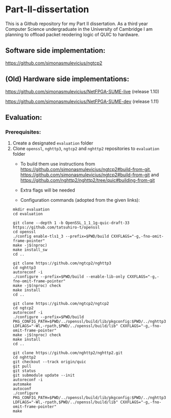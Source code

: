 # Part-II-dissertation
This is a Github repository for my Part II dissertation. As a third year Computer Science undergraduate in the University of Cambridge I am planning to offload packet reodering logic of QUIC to hardware.

## Software side implementation:

https://github.com/simonasmulevicius/ngtcp2

## (Old) Hardware side implementations:

https://github.com/simonasmulevicius/NetFPGA-SUME-live (release 1.10)

https://github.com/simonasmulevicius/NetFPGA-SUME-dev (release 1.11)

## Evaluation:
### Prerequisites:
1. Create a designated `evaluation` folder
2. Clone `openssl`, `nghttp3`, `ngtcp2` and `nghttp2` repositories to `evaluation` folder 
    - To build them use instructions from https://github.com/simonasmulevicius/ngtcp2#build-from-git, https://github.com/simonasmulevicius/ngtcp2#build-from-git and https://github.com/nghttp2/nghttp2/tree/quic#building-from-git

    - Extra flags will be needed 

    - Configuration commands (adopted from the given links):
    ```
    mkdir evaluation
    cd evaluation  

    git clone --depth 1 -b OpenSSL_1_1_1g-quic-draft-33 https://github.com/tatsuhiro-t/openssl
    cd openssl
    ./config enable-tls1_3 --prefix=$PWD/build CXXFLAGS="-g,-fno-omit-frame-pointer"
    make -j$(nproc)
    make install_sw
    cd ..  

    git clone https://github.com/ngtcp2/nghttp3
    cd nghttp3
    autoreconf -i
    ./configure --prefix=$PWD/build --enable-lib-only CXXFLAGS="-g,-fno-omit-frame-pointer"
    make -j$(nproc) check
    make install
    cd ..  
    
    git clone https://github.com/ngtcp2/ngtcp2
    cd ngtcp2
    autoreconf -i
    ./configure --prefix=$PWD/build PKG_CONFIG_PATH=$PWD/../openssl/build/lib/pkgconfig:$PWD/../nghttp3/build/lib/pkgconfig LDFLAGS="-Wl,-rpath,$PWD/../openssl/build/lib" CXXFLAGS="-g,-fno-omit-frame-pointer"
    make -j$(nproc) check
    make install
    cd ..  

    git clone https://github.com/nghttp2/nghttp2.git
    cd nghttp2
    git checkout --track origin/quic
    git pull
    git status
    git submodule update --init
    autoreconf -i
    automake
    autoconf
    ./configure PKG_CONFIG_PATH=$PWD/../openssl/build/lib/pkgconfig:$PWD/../nghttp3/build/lib/pkgconfig:$PWD/../ngtcp2/build/lib/pkgconfig LDFLAGS="-Wl,-rpath,$PWD/../openssl/build/lib" CXXFLAGS="-g,-fno-omit-frame-pointer"
    make
    ```